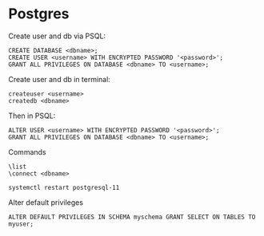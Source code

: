 # Postgres

Create user and db via PSQL:

```
CREATE DATABASE <dbname>;
CREATE USER <username> WITH ENCRYPTED PASSWORD '<password>';
GRANT ALL PRIVILEGES ON DATABASE <dbname> TO <username>;
```

Create user and db in terminal:

```
createuser <username>
createdb <dbname>
```

Then in PSQL:

```
ALTER USER <username> WITH ENCRYPTED PASSWORD '<password>';
GRANT ALL PRIVILEGES ON DATABASE <dbname> TO <username>;
```



Commands

```
\list
\connect <dbname>
```


```
systemctl restart postgresql-11
```

Alter default privileges

```
ALTER DEFAULT PRIVILEGES IN SCHEMA myschema GRANT SELECT ON TABLES TO myuser;
```
